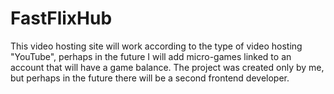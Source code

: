 # FastFlixHub
This video hosting site will work according to the type of video hosting "YouTube", perhaps in the future I will add micro-games linked to an account that will have a game balance.
The project was created only by me, but perhaps in the future there will be a second frontend developer.
